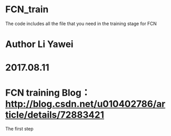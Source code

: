 # FCN_train
The code includes all the file that you need in the training stage for FCN

# Author Li Yawei
# 2017.08.11
# FCN training Blog： http://blog.csdn.net/u010402786/article/details/72883421

The first step

